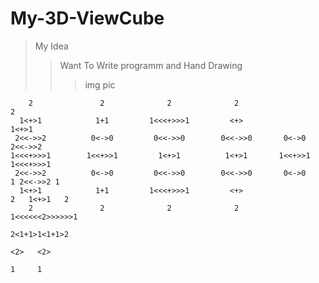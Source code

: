 # My-3D-ViewCube



>My Idea 
>>Want To Write programm and Hand Drawing
>>>img pic



        2               2              2              2                            2    
      1<+>1            1+1         1<<<+>>>1         <+>                         1<+>1   
     2<<->>2          0<->0         0<<->>0        0<<->>0       0<->0          2<<->>2
    1<<<+>>>1        1<<+>>1         1<+>1          1<+>1       1<<+>>1        1<<<+>>>1
     2<<->>2          0<->0         0<<->>0        0<<->>0       0<->0        1 2<<->>2 1
      1<+>1            1+1         1<<<+>>>1         <+>                     2   1<+>1   2
        2               2              2              2                     1<<<<<<2>>>>>>1
                                                                             2<1+1>1<1+1>2   
                                                                               <2>   <2>          
                                                                                1     1 
